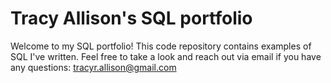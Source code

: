# Tracy Allison's SQL portfolio
Welcome to my SQL portfolio! This code repository contains examples of SQL I've written. Feel free to take a look and reach out via email if you have any questions: tracyr.allison@gmail.com

